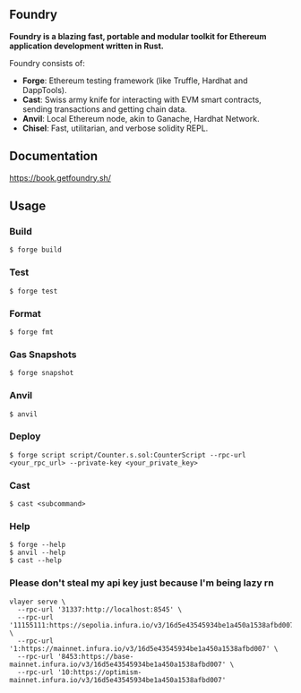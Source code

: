 ## Foundry

**Foundry is a blazing fast, portable and modular toolkit for Ethereum application development written in Rust.**

Foundry consists of:

- **Forge**: Ethereum testing framework (like Truffle, Hardhat and DappTools).
- **Cast**: Swiss army knife for interacting with EVM smart contracts, sending transactions and getting chain data.
- **Anvil**: Local Ethereum node, akin to Ganache, Hardhat Network.
- **Chisel**: Fast, utilitarian, and verbose solidity REPL.

## Documentation

https://book.getfoundry.sh/

## Usage

### Build

```shell
$ forge build
```

### Test

```shell
$ forge test
```

### Format

```shell
$ forge fmt
```

### Gas Snapshots

```shell
$ forge snapshot
```

### Anvil

```shell
$ anvil
```

### Deploy

```shell
$ forge script script/Counter.s.sol:CounterScript --rpc-url <your_rpc_url> --private-key <your_private_key>
```

### Cast

```shell
$ cast <subcommand>
```

### Help

```shell
$ forge --help
$ anvil --help
$ cast --help
```

### Please don't steal my api key just because I'm being lazy rn

```shell
vlayer serve \
  --rpc-url '31337:http://localhost:8545' \
  --rpc-url '11155111:https://sepolia.infura.io/v3/16d5e43545934be1a450a1538afbd007' \
  --rpc-url '1:https://mainnet.infura.io/v3/16d5e43545934be1a450a1538afbd007' \
  --rpc-url '8453:https://base-mainnet.infura.io/v3/16d5e43545934be1a450a1538afbd007' \
  --rpc-url '10:https://optimism-mainnet.infura.io/v3/16d5e43545934be1a450a1538afbd007'
```
